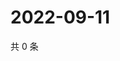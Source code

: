 # 2022-09-11

共 0 条

<!-- BEGIN WEIBO -->
<!-- 最后更新时间 Sun Sep 11 2022 13:31:33 GMT+0800 (China Standard Time) -->

<!-- END WEIBO -->
